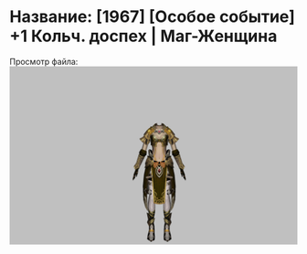 # Название: [1967] [Особое событие] +1 Кольч. доспех | Маг-Женщина

Просмотр файла:
![p050003.png](p050003.png)